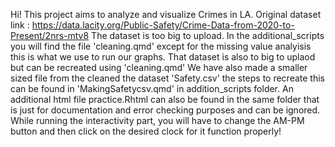 Hi! This project aims to analyze and visualize Crimes in LA.
Original dataset link : https://data.lacity.org/Public-Safety/Crime-Data-from-2020-to-Present/2nrs-mtv8
The dataset is too big to upload.
In the additional_scripts you will find the file 'cleaning.qmd' except for the missing value analyisis this is what we use to run our graphs.
That dataset is also to big to uplaod but can be recreated using 'cleaning.qmd'
We have also made a smaller sized file from the cleaned the dataset 'Safety.csv' the steps to recreate this can be found in 'MakingSafetycsv.qmd' in addition_scripts folder.
An additional html file practice.Rhtml can also be found in the same folder that is just for documentation and error checking purposes and can be ignored.
While running the interactivity part, you will have to change the AM-PM button and then click on the desired clock for it function properly!
